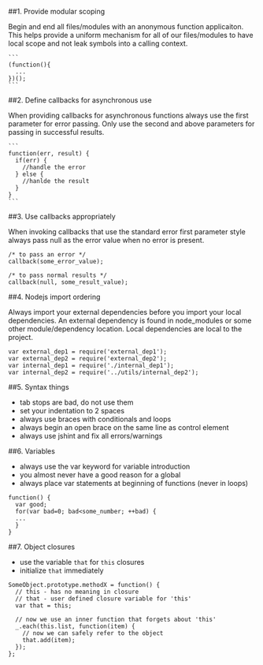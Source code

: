 
##1. Provide modular scoping

   Begin and end all files/modules with an anonymous function applicaiton. This
   helps provide a uniform mechanism for all of our files/modules to have local
   scope and not leak symbols into a calling context.

    ```
    (function(){
      ...
    })();
    ```

##2. Define callbacks for asynchronous use

   When providing callbacks for asynchronous functions always use the first
   parameter for error passing. Only use the second and above parameters for
   passing in successful results.

    ```
    function(err, result) {
      if(err) {
        //handle the error
      } else {
        //hanlde the result
      }
    }
    ```

##3. Use callbacks appropriately

   When invoking callbacks that use the standard error first parameter style
   always pass null as the error value when no error is present.

   ```
   /* to pass an error */
   callback(some_error_value);

   /* to pass normal results */
   callback(null, some_result_value);
   ```

##4. Nodejs import ordering

   Always import your external dependencies before you import your local 
   dependencies. An external dependency is found in node_modules or some other
   module/dependency location. Local dependencies are local to the project.

   ```
   var external_dep1 = require('external_dep1');
   var external_dep2 = require('external_dep2');
   var internal_dep1 = require('./internal_dep1');
   var internal_dep2 = require('../utils/internal_dep2');
   ```

##5. Syntax things
  - tab stops are bad, do not use them
  - set your indentation to 2 spaces
  - always use braces with conditionals and loops
  - always begin an open brace on the same line as control element
  - always use jshint and fix all errors/warnings

##6. Variables
  - always use the var keyword for variable introduction
  - you almost never have a good reason for a global
  - always place var statements at beginning of functions (never in loops)

  ```
  function() {
    var good;
    for(var bad=0; bad<some_number; ++bad) {
    ...
    }
  }
  ```

##7. Object closures
  - use the variable `that` for `this` closures
  - initialize `that` immediately 

  ```
  SomeObject.prototype.methodX = function() {
    // this - has no meaning in closure
    // that - user defined closure variable for 'this'
    var that = this;

    // now we use an inner function that forgets about 'this'
    _.each(this.list, function(item) {
      // now we can safely refer to the object
      that.add(item);
    });
  };
  ```

